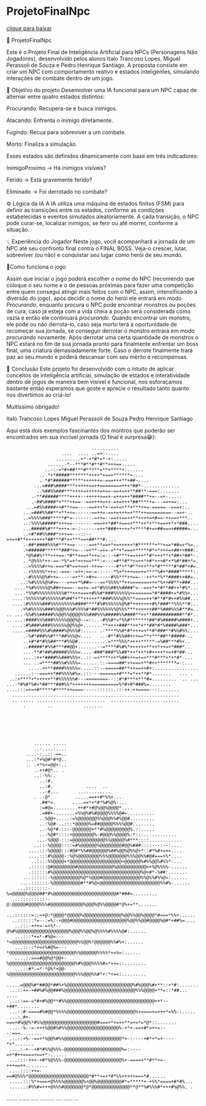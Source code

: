 # ProjetoFinalNpc

[clique para baixar](https://github.com/ItaloTL/ProjetoFinalNpc/raw/refs/heads/main/dist/publish.zip)

🧠 ProjetoFinalNpc

Este é o Projeto Final de Inteligência Artificial para NPCs (Personagens Não Jogadores), desenvolvido pelos alunos Italo Trancoso Lopes, Miguel Perassoli de Souza e Pedro Henrique Santiago. A proposta consiste em criar um NPC com comportamento reativo e estados inteligentes, simulando interações de combate dentro de um jogo.

🎯 Objetivo do projeto
Desenvolver uma IA funcional para um NPC capaz de alternar entre quatro estados distintos:

Procurando: Recupera-se e busca inimigos.

Atacando: Enfrenta o inimigo diretamente.

Fugindo: Recua para sobreviver a um combate.

Morto: Finaliza a simulação.

Esses estados são definidos dinamicamente com base em três indicadores:

InimigoProximo → Há inimigos visíveis?

Ferido → Está gravemente ferido?

Eliminado → Foi derrotado no combate?

⚙️ Lógica da IA
A IA utiliza uma máquina de estados finitos (FSM) para definir as transições entre os estados, conforme as condições estabelecidas e eventos simulados aleatoriamente. A cada transição, o NPC pode curar-se, localizar inimigos, se ferir ou até morrer, conforme a situação.

💡 Experiência do Jogador
Neste jogo, você acompanhará a jornada de um NPC até seu confronto final contra o FINAL BOSS. Veja-o crescer, lutar, sobreviver (ou não) e conquistar seu lugar como herói de seu mundo.

👾Como funciona o jogo

Assim que iniciar o jogo poderá escolher o nome do NPC (recomendo que coloque o seu nome e o de pessoas próximas para fazer uma competição entre quem consegui atingir mais feitos com o NPC, assim, intensificando a diversão do jogo), após decidir o nome do herói ele entrará em modo *Procurando*, enquanto procura o NPC pode encontrar monstros ou poções de cura, caso já esteja com a vida cheia a poção será considerada como vazia e então ele continuará *procurando*.
Quando encontrar um monstro, ele pode ou não derrota-lo, caso seja morto terá a oportunidade de recomeçar sua jornada, se conseguir derrotar o monstro entrará em modo *procurando* novamente. 
Após derrotar uma certa quantidade de monstros o NPC estará no fim de sua jornada pronto para finalmente enfrentar um boss final, uma criatura demasiadamente forte. Caso o derrote finalmente trará paz ao seu mundo e poderá descansar com seu mérito e recompensas.

📌 Conclusão
Este projeto foi desenvolvido com o intuito de aplicar conceitos de inteligência artificial, simulação de estados e interatividade dentro de jogos de maneira bem visível e funcional, nos esforaçamos bastante então esperamos que goste e aprecie o resultado tanto quanto nos divertimos ao criá-lo!

Muitíssimo obrigado!

Italo Trancoso Lopes
Miguel Perassoli de Souza
Pedro Henrique Santiago


Aquí está dois exemplos fascinantes dos montros que poderão ser encontrados em sua incrível jornada (O final é surpresa😁):


                                                                             
                                   ..........                                
                        ....  .... ..=+:-....                                
                      .........+*-+*#*=*-+:.....                             
                   ......-*--***#**#**#**+++==.....                          
                  ..-:-=*#+##***#*****=**+****+:......                       
                ...*+*#####*******++++*+==+******=....                       
                ..*#*######*****++++++=-===+++**+##-....                     
              ...=###%####***+++++==++========+++*##*-.............          
               .-%##%%###***++++=+++++=+==-==+=++**##**-===:.......          
             .-**######****++++--++++++==+-=++=++*####**+=--=+-.....         
             .-##%####*+***++==--==++++=++-=+=+++*##****+=---==+==:...       
           ...=#%%####++#**+==----==+++*+-==+=+**+***++=-=====--===+:..      
          ...=###%%##**+**++=------==++=-==+=+++=+***++=========--==+-..     
          ..=%%%%###*****#*=--------=++=--==++==++**++++=+#==-++==+***..     
          ..:%%%%#####*+++==--------===++*##*+===+***++*+**+==++*+*###....   
          ...#####%#***+++=-=-:------=++*###++++=*+****#+=+##===+#####=...   
          ..+#*##%%###*+++==---::--=+=+#**+++++++*##***#*++***==+##***#:...  
          .-##*####%%%#***+==-----==+**==+*+=+++++*#******+**+==*##=+*%=..   
          .+######******###*+=---=+**-=+=-=**+*===+*****#*+*+++=+##++###:.   
          .*@%##%***+++==-*#**+==+*++=:=-:-+#***+==+++**#*+++**+*##+*##*-.   
          ..*@%%%*++-==-*%*=+*+++==***:=--:=#**#**+=++*+#*+++#*+*%#*##+*=.   
          ..=%%%%#++=-===*#*==+==+-++==-----#*+**#**+++**+*#*****#*##*+#=.   
          ..+%%%%%*++=:-===--=++:==-=-:----*%+*+++===+=****%#+*####*****:.   
          .-#%%%%@%#++=-----=+**-+#+=-----#%%***++==---++*+*%**####++##=..   
         ..:%#%%%%@%#+=---=+=+*%##=---==*%%%%**++=======+++*%++##**+###...   
       ....*%#%%%%%@%##++===--==+=-=+*#%%%##%%####*=--==+*+*#**##++*#%*...   
       ....*%%#%%%%%%%%%%#**+++===+#%%#*###%%%%%%+=======*#*####+=*#%%+...   
      ....:%%%%%%#%%%%%%#%##*+**+++++**###%%%%@%%**====++*#**#*#++#%%##...   
      ....:#%%%%%###%%%%%%%%%####****#%#%%%%%%@%#*+++++++#%*###**%%%**#:..   
         .+%#%%%%%###%%@@%%%#%%%%#*##%%%%%%%@%%%***++++++##*%###%%%#**#=..   
    .. ...-%%#%%#####%%@@%%@@@@%%%###%%%#####%%####**++**###########**#*..   
    .. ...:####%%%###%%%%%@@@%@--=::..-#%%#*=*%%#*******##*#%#####%####+..   
      ....:#%###%###%%%%%%@@%%@+.......**++++###**++*+**##*#*%####%###*...   
      .....=####%%%#%####%@%%%#:..... .-****%%#*#*+++=+**#*###**#%%#%%:...   
          .-%#*###%%#***##%%%@=....   ..-#**#%%##+++==**+***##**#####-..     
          ..+#*#*#%%##***#%%@#...........=***%%%*++++*****-=%##***#%+..      
          ..#####*#%%#***##@@+.......--=****#%#%*++++++**++*++=+*###*..      
          ...-**#*##%#####%%%%=....-###*###*%%##*++*++*+#++++*+=+#*##-..     
          ....:++*####%%###%%%+..::-=+****++*%##+++=+=+***#***+*+*#*-...     
          ... ..=****##%%#%%%%=.......::-====##*++===+**#++*******=-:...     
            .....++**####%%%%%=.....::--=====##**++==++#+:................   
       ......:--===++*##%%%%#%=.:::---======+#***=*++**#*.......   ... .     
     ..:+****+*+++++**#%%%%%%#---========--::#*#***+***#=.........  .. ...   
    ...-*#%#*%#+*##***###%%*+++++++==========%*#+#*###%=........             
    ....:::=+=+#*****#****++====-----::::::.::-++-++====--::.......          
      .............................................................          
      .. ..... .........................  .................. ......          
          .        ..           .......                                      
                                                                             
                                                                             




              ...... .....                                                    
              ..-....:....                                                   
           ....-:..::-==..                                                   
           ...:*+%@#*#*@..                                                   
           .. .+*%+=@@+:..                                                   
              ..++#@*.. .                                                    
              ..:-%%:.                                                       
                ..:#.                                                        
                ..:#.            ....  ..                                    
                ..-#...       ............                                   
              . .-@*.        .....==++#*%%+...                               
                .##*=.      ....==*+*#*%#%@%-...                             
                :=#@=.........++#*+#@%@@%@@@@*....                           
                .=##+-.......=%%@%#%#@@@@%%%%@#=..........                   
                ..%@@+.....:=%@@@@@@@%%@@@%%#%@@#.........                   
                ..:%@#-..:::*@@@@@%=##@@@@@%%%%@@#........                   
                ..-%@*#.:::-@@@@@@@+**#%@@@@@@@@@%.::.....                   
                ..-%@#*::::+@@@@@@@@%-#@@@%%@@@@%:*::.............           
               ...-%@@@-:::=@@@@@@@@@@@@%%@@@@@%#***::::............         
              ..::-%@@@@::::=#%@@@@@@%@@@@@@@@#@@%###::::---:--:....         
            ....::-%@@@@:::#@#*%%##@@@@@@%##%@@%@%%@+*::#*%#+=+=....         
            ....:::#%@@@@-:%@%@@@@@@@@%%%@@@@@@@%%%@@%%#@#===+%*....         
             ..::::%%@@@@+*@@@@@@@@@@@@@@@@@@@+@@@@@@%#%%@@%#%%*-...         
            .::::::@#@@@@@@@@#@@@@@@@@@@@@@%@@@@@@@@@@@=+%@%%%%-......       
            .::::::#%@@@@@@@@@@@@@@@@@@@@@@@@@@@@@@@@%@+#*-%##:.......       
          ...::::::-%@@@@@@@@@@%@*%@@@#@@@@@@@@@@@@@@%%@%%#%%@=:......       
         ....::::::-%@@@@@@@@@@#**#%@=@@@@@@@@@@@@@@@@@@@@@@%%#%-......      
        ...::::::::-%=@@@@@%@@@@##*#%@@@@@@@@@@@@@@@@@@@@@@@#*###=.........  
      ...:::::::::--@:@@@@@#@@@@%%%#@@@@@@@@@@@@%@@@%@%%@@@@#*@%+=**.......  
      ...::::::=::=+@:*@@@@*@@@@@%@@@@@@@@@@@@@@%@@%%@@%@@@@*#===*%%+......  
      ..::::::*=--:=%:-+@@@#@@@@@@@@@@@@@@@@@@@@%@@%%@@#@@@@%@#*+##%=....    
       ..:::-+++=-=+%*--@%#%@@@@@@@@@@@@@@@@@@@%@@@%%@@%@%%%%#%%%%@#:......  
       ...:::*+=*-#%@=---*=@@@@@@@@@@@@@@@@@@@@@@@@%%@@%*@@@@@@%%#%+:......  
       ...::-:*+=+%#@%=---*@@@@@@@@@@@@@@@@@@@@@@@@%%@@@@@@%%%%*+=%=:......  
       ....::===#@@%@*@@+-%@@@@@@@@@@@@@@@@@@@@@@@@%#%@@@%%%%#=*++=::........
       ...::#*-=*-*@%*+@@-%@@@@@@@@@@@@@@@@@@@@@@@@%%%@@@%%#*+:*+==:.........
     .....=@@@%#*##@@*##%+%@@@@@@@@@@@@@@@@@@@@@@@@%#%@@@%#+**::+*#:.........
     ...::+=-+##%#%@@###%@@@@@@@@@@@@@@@@@@@@@@@@@@%%%@@@@+**=::*##... ....  
     ...::==-=*#+#%@@**#%%@@@@@@@@@@@@@@@@@@@@@@@@@@@@@@@@++*--+##*........  
     ...::#-====#%#@@*%%%%@@@@@@@@@@@@@@@@@@@@@@@@@%+====+=+++*=%%-:.....    
     ...:.#+-===+#%@@%*#%%@@@@@@@@@@@@@@@@@@@@#===+*+=++**=+=*=*@*::.......  
     ....-%--=-+++%@@#%#%%@@@@@@@@@@@@@@@@@@@%-+*+-==+#*=++=:--:===........  
     ...::+%--==+*%@@%#%%@@@@@@@@@@@@@@@@@@@@@*+-:----+#*+*=+----*+*.......  
     ....:-+--+#*#%%@%%%-@@@@@@@@@@@@@@@@@@@@@%=:----=+*#++====+==+*-......  
     ...:::-+++-+#*%@%%%-@@@@@@@@@@@@@@@@@@@@@%+-====+**#**+=-+++==++........
     ....::::++=-==#@%%%*@@@@@@@@@@@@@@@@@@@@@@*#**+=+*#*%%+++++===*#......  
     .....:::%*+===+@%%%%@@@@@@@%+@@%@@@@@@@@@#*=*****+-+%%*====+#*#%...     
     ......:#%%#=+++@%%%#@@@@@@@*@*@@@@@@@@@@@@@@**@**%#%%%#*+++#%@%%. .     
  .......              .......       ..... .........  ....    ......      ... 
